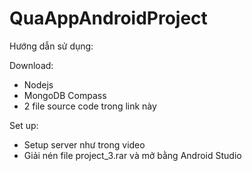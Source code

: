 # QuaAppAndroidProject

Hướng dẫn sử dụng:

Download:
- Nodejs
- MongoDB Compass
- 2 file source code trong link này


Set up:
- Setup server như trong video
- Giải nén file project_3.rar và mở bằng Android Studio


